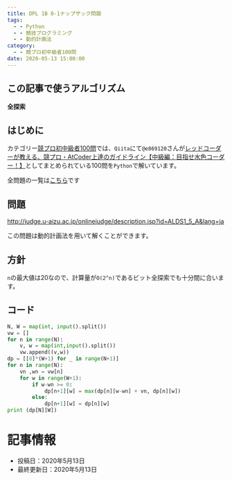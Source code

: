 ```yaml
---
title: DPL 1B 0-1ナップザック問題
tags:
  - - Python
  - - 競技プログラミング
  - - 動的計画法
category:
  - - 競プロ初中級者100問
date: 2020-05-13 15:00:00
---
```


## この記事で使うアルゴリズム
**全探索**

## はじめに

カテゴリー[競プロ初中級者100問](https://kakedashi-engineer.appspot.com/categories/%E7%AB%B6%E3%83%97%E3%83%AD%E5%88%9D%E4%B8%AD%E7%B4%9A%E8%80%85100%E5%95%8F/)では、`Qiita`にて`@e869120`さんが[レッドコーダーが教える、競プロ・AtCoder上達のガイドライン【中級編：目指せ水色コーダー！】](https://qiita.com/e869120/items/eb50fdaece12be418faa#2-2-2-12-%E5%80%8B%E3%81%AE%E5%9F%BA%E6%9C%AC%E3%82%A2%E3%83%AB%E3%82%B4%E3%83%AA%E3%82%BA%E3%83%A0%E3%82%92%E3%83%9E%E3%82%B9%E3%82%BF%E3%83%BC%E3%81%99%E3%82%8B)としてまとめられている100問を`Python`で解いています。

全問題の一覧は[こちら](https://kakedashi-engineer.appspot.com/2020/05/08/light-blue/)です

## 問題
http://judge.u-aizu.ac.jp/onlinejudge/description.jsp?id=ALDS1_5_A&lang=ja

この問題は動的計画法を用いて解くことができます。

## 方針
`n`の最大値は20なので、計算量が`O(2^n)`であるビット全探索でも十分間に合います。

## コード

```python
N, W = map(int, input().split())
vw = []
for n in range(N):
    v, w = map(int,input().split())
    vw.append((v,w))
dp = [[0]*(W+1) for _ in range(N+1)]
for n in range(N):
    vn ,wn = vw[n]
    for w in range(W+1):
        if w-wn >= 0:
            dp[n+1][w] = max(dp[n][w-wn] + vn, dp[n][w])
        else:
            dp[n+1][w] = dp[n][w]
print (dp[N][W])
```

# 記事情報
- 投稿日：2020年5月13日
- 最終更新日：2020年5月13日